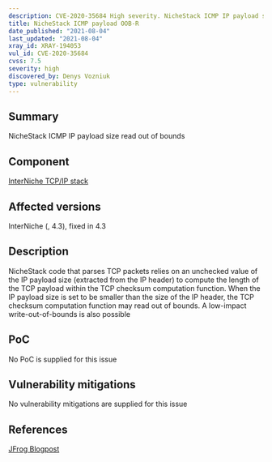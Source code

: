 ```yaml
---
description: CVE-2020-35684 High severity. NicheStack ICMP IP payload size read out of bounds
title: NicheStack ICMP payload OOB-R
date_published: "2021-08-04"
last_updated: "2021-08-04"
xray_id: XRAY-194053
vul_id: CVE-2020-35684
cvss: 7.5
severity: high
discovered_by: Denys Vozniuk
type: vulnerability
---
```

## Summary
NicheStack ICMP IP payload size read out of bounds

## Component

[InterNiche TCP/IP stack](https://www.hcc-embedded.com/products/networking/tcpip-applications)

## Affected versions

InterNiche (, 4.3), fixed in 4.3

## Description

NicheStack code that parses TCP packets relies on an unchecked value of the IP payload size (extracted from the IP header) to compute the length of the TCP payload within the TCP checksum computation function. When the IP payload size is set to be smaller than the size of the IP header, the TCP checksum computation function may read out of bounds. A low-impact write-out-of-bounds is also possible

## PoC

No PoC is supplied for this issue

## Vulnerability mitigations

No vulnerability mitigations are supplied for this issue

## References

[JFrog Blogpost](https://jfrog.com/blog/infrahalt-14-new-security-vulnerabilities-found-in-nichestack/)
